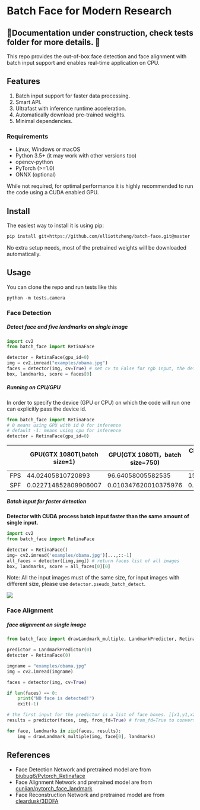 # Batch Face for Modern Research

## 🚧Documentation under construction, check tests folder for more details. 🚧

This repo provides the out-of-box face detection and face alignment with batch input support and enables real-time application on CPU.

## Features
1. Batch input support for faster data processing.
2. Smart API.
3. Ultrafast with inference runtime acceleration.
4. Automatically download pre-trained weights.
5. Minimal dependencies.

### Requirements

- Linux, Windows or macOS
- Python 3.5+ (it may work with other versions too)
- opencv-python
- PyTorch (>=1.0) 
- ONNX (optional)

While not required, for optimal performance it is highly recommended to run the code using a CUDA enabled GPU.

## Install

The easiest way to install it is using pip:

```bash
pip install git+https://github.com/elliottzheng/batch-face.git@master
```
No extra setup needs, most of the pretrained weights will be downloaded automatically.

## Usage
You can clone the repo and run tests like this
```
python -m tests.camera
```
### Face Detection

##### Detect face and five landmarks on single image
```python
import cv2
from batch_face import RetinaFace

detector = RetinaFace(gpu_id=0)
img = cv2.imread("examples/obama.jpg")
faces = detector(img, cv=True) # set cv to False for rgb input, the default value of cv is False
box, landmarks, score = faces[0]
```
##### Running on CPU/GPU

In order to specify the device (GPU or CPU) on which the code will run one can explicitly pass the device id.
```python
from batch_face import RetinaFace
# 0 means using GPU with id 0 for inference
# default -1: means using cpu for inference
detector = RetinaFace(gpu_id=0) 
```
|      | GPU(GTX 1080TI,batch size=1) | GPU(GTX 1080TI，batch size=750) | CPU(Intel(R) Core(TM) i7-7800X CPU @ 3.50GHz) |
| ---- | ---------------------------- | ------------------------------- | --------------------------------------------- |
| FPS  | 44.02405810720893            | 96.64058005582535               | 15.452635835550483                            |
| SPF  | 0.022714852809906007         | 0.010347620010375976            | 0.0647138786315918                            |


##### Batch input for faster detection

**Detector with CUDA process batch input faster than the same amount of single input.** 

```python
import cv2
from batch_face import RetinaFace

detector = RetinaFace()
img= cv2.imread('examples/obama.jpg')[...,::-1]
all_faces = detector([img,img]) # return faces list of all images
box, landmarks, score = all_faces[0][0]
```

Note: All the input images must of the same size, for input images with different size, please use `detector.pseudo_batch_detect`.

![](./images/gpu_batch.png)

### Face Alignment
##### face alignment on single image

```python 
from batch_face import drawLandmark_multiple, LandmarkPredictor, RetinaFace

predictor = LandmarkPredictor(0)
detector = RetinaFace(0)

imgname = "examples/obama.jpg"
img = cv2.imread(imgname)

faces = detector(img, cv=True)

if len(faces) == 0:
    print("NO face is detected!")
    exit(-1)

# the first input for the predictor is a list of face boxes. [[x1,y1,x2,y2]]
results = predictor(faces, img, from_fd=True) # from_fd=True to convert results from our detection results to simple boxes

for face, landmarks in zip(faces, results):
    img = drawLandmark_multiple(img, face[0], landmarks)
```


## References

- Face Detection Network and pretrained model are from [biubug6/Pytorch_Retinaface](https://github.com/biubug6/Pytorch_Retinaface)
- Face Alignment Network and pretrained model are from [cunjian/pytorch_face_landmark](https://github.com/cunjian/pytorch_face_landmark)
- Face Reconstruction Network and pretrained model are from [cleardusk/3DDFA](https://github.com/cleardusk/3DDFA)
